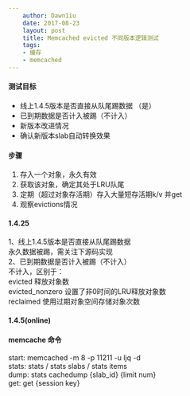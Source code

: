 ```yaml
---
    author: Dawn1iu
    date: 2017-08-23
    layout: post
    title: Memcached evicted 不同版本逻辑测试
    tags:
	- 缓存
    - memcached
---
```


#### 测试目标
* 线上1.4.5版本是否直接从队尾踢数据 （是）
* 已到期数据是否计入被踢（不计入）  
* 新版本改进情况
* 确认新版本slab自动转换效果


#### 步骤
1. 存入一个对象，永久有效
2. 获取该对象，确定其处于LRU队尾
3. 定期（超过对象存活期）存入大量短存活期k/v 并get
4. 观察evictions情况

#### 1.4.25
1、线上1.4.5版本是否直接从队尾踢数据  
永久数据被踢，需关注下源码实现  
2、已到期数据是否计入被踢（不计入）  
不计入，区别于：  
evicted 释放对象数  
evicted_nonzero 设置了非0时间的LRU释放对象数  
reclaimed 使用过期对象空间存储对象次数


#### 1.4.5(online)



#### memcache 命令
start: memcached -m 8 -p 11211 -u ljq -d  
stats: stats / stats slabs / stats items  
dump: stats cachedump {slab_id} {limit num}   
get: get {session key}




